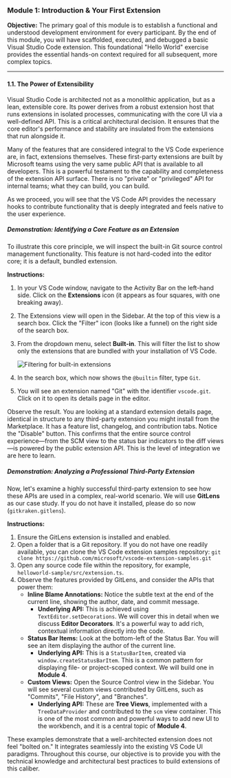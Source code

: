 ### **Module 1: Introduction & Your First Extension**

**Objective:** The primary goal of this module is to establish a functional and understood development environment for every participant. By the end of this module, you will have scaffolded, executed, and debugged a basic Visual Studio Code extension. This foundational "Hello World" exercise provides the essential hands-on context required for all subsequent, more complex topics.

---

#### **1.1. The Power of Extensibility**

Visual Studio Code is architected not as a monolithic application, but as a lean, extensible core. Its power derives from a robust extension host that runs extensions in isolated processes, communicating with the core UI via a well-defined API. This is a critical architectural decision. It ensures that the core editor's performance and stability are insulated from the extensions that run alongside it.

Many of the features that are considered integral to the VS Code experience are, in fact, extensions themselves. These first-party extensions are built by Microsoft teams using the very same public API that is available to all developers. This is a powerful testament to the capability and completeness of the extension API surface. There is no "private" or "privileged" API for internal teams; what they can build, you can build.

As we proceed, you will see that the VS Code API provides the necessary hooks to contribute functionality that is deeply integrated and feels native to the user experience.

##### **Demonstration: Identifying a Core Feature as an Extension**

To illustrate this core principle, we will inspect the built-in Git source control management functionality. This feature is not hard-coded into the editor core; it is a default, bundled extension.

**Instructions:**

1.  In your VS Code window, navigate to the Activity Bar on the left-hand side. Click on the **Extensions** icon (it appears as four squares, with one breaking away).
2.  The Extensions view will open in the Sidebar. At the top of this view is a search box. Click the "Filter" icon (looks like a funnel) on the right side of the search box.
3.  From the dropdown menu, select **Built-in**. This will filter the list to show only the extensions that are bundled with your installation of VS Code.

    ![Filtering for built-in extensions](https://code.visualstudio.com/assets/api/references/contribution-points/builtin-extensions-filter.png)

4.  In the search box, which now shows the `@builtin` filter, type `Git`.
5.  You will see an extension named "Git" with the identifier `vscode.git`. Click on it to open its details page in the editor.

Observe the result. You are looking at a standard extension details page, identical in structure to any third-party extension you might install from the Marketplace. It has a feature list, changelog, and contribution tabs. Notice the "Disable" button. This confirms that the entire source control experience—from the SCM view to the status bar indicators to the diff views—is powered by the public extension API. This is the level of integration we are here to learn.

##### **Demonstration: Analyzing a Professional Third-Party Extension**

Now, let's examine a highly successful third-party extension to see how these APIs are used in a complex, real-world scenario. We will use **GitLens** as our case study. If you do not have it installed, please do so now (`gitkraken.gitlens`).

**Instructions:**

1.  Ensure the GitLens extension is installed and enabled.
2.  Open a folder that is a Git repository. If you do not have one readily available, you can clone the VS Code extension samples repository:
    `git clone https://github.com/microsoft/vscode-extension-samples.git`
3.  Open any source code file within the repository, for example, `helloworld-sample/src/extension.ts`.
4.  Observe the features provided by GitLens, and consider the APIs that power them:
    *   **Inline Blame Annotations:** Notice the subtle text at the end of the current line, showing the author, date, and commit message.
        *   **Underlying API:** This is achieved using `TextEditor.setDecorations`. We will cover this in detail when we discuss **Editor Decorators**. It's a powerful way to add rich, contextual information directly into the code.
    *   **Status Bar Items:** Look at the bottom-left of the Status Bar. You will see an item displaying the author of the current line.
        *   **Underlying API:** This is a `StatusBarItem`, created via `window.createStatusBarItem`. This is a common pattern for displaying file- or project-scoped context. We will build one in **Module 4**.
    *   **Custom Views:** Open the Source Control view in the Sidebar. You will see several custom views contributed by GitLens, such as "Commits", "File History", and "Branches".
        *   **Underlying API:** These are **Tree Views**, implemented with a `TreeDataProvider` and contributed to the `scm` view container. This is one of the most common and powerful ways to add new UI to the workbench, and it is a central topic of **Module 4**.

These examples demonstrate that a well-architected extension does not feel "bolted on." It integrates seamlessly into the existing VS Code UI paradigms. Throughout this course, our objective is to provide you with the technical knowledge and architectural best practices to build extensions of this caliber.

